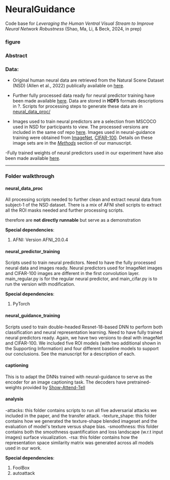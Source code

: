 # NeuralGuidance

Code base for *Leveraging the Human Ventral Visual Stream to Improve Neural Network Robustness* 
(Shao, Ma, Li, & Beck, 2024, in prep)

### figure

### Abstract






### Data:
- Original human neural data are retrieved from the Natural Scene Dataset (NSD) (Allen et al., 2022) publically available on [here](https://osf.io/yc97n/).

- Further fully processed data ready for neural predictor training have been made available [here](https://osf.io). Data are stored in __HDF5__ formats descriptions in ?. Scripts for processing steps to generate these data are in [neural_data_proc/](./neural_data_proc)

- Images used to train neural predictors are a selection from MSCOCO used in NSD for participants to view. The processed versions are included in the same osf repo [here](https://osf.io). Images used in neural-guidance training were obtained from [ImageNet](), [CIFAR-100](). Details on these image sets are in the [*Methods*]() section of our manuscript.

-Fully trained weights of neural predictors used in our experiment have also been made available [here](https://osf.io). 


***
### Folder walkthrough

#### neural_data_proc
All processing scripts needed to further clean and extract neural data from subject-1 of the NSD dataset. There is a mix of AFNI shell scripts to extract all the ROI masks needed and further processing scripts. 

therefore are __not directly runnable__ but serve as a demonstration

**Special dependencies**:
 1. AFNI: Version AFNI_20.0.4

#### neural_predictor_training
Scripts used to train neural predictors. Need to have the fully processed neural data and images ready. Neural predictors used for ImageNet images and CIFAR-100 images are different in the first convolution layer. main_regular.py is for the regular neural predictor, and main_cifar.py is to run the version with modification.

**Special dependencies**:
 1. PyTorch

#### neural_guidance_training
Scripts used to train double-headed Resnet-18-based DNN to perform both classification and neural representation learning. Need to have fully trained neural predictors ready. Again, we have two versions to deal with imageNet and CIFAR-100. We included five ROI models (with two additional shown in the Supporting Information) and four different baseline models to support our conclusions. See the manuscript for a description of each.

#### captioning
This is to adapt the DNNs trained with neural-guidance to serve as the encoder for an image captioning task. The decoders have pretrained-weights provided by [Show-Attend-Tell]()

#### analysis
-attacks: this folder contains scripts to run all five adversarial attacks we included in the paper, and the transfer attack.
-texture_shape: this folder contains how we generated the texture-shape blended imageset and the evaluation of model's texture versus shape bias. 
-smoothness: this folder contains both the smoothness quantification and loss landscape (w.r.t input images) surface visualization. 
-rsa: this folder contains how the representation space similarity matrix was generated across all models used in our work.

**Special dependencies**:
 1. FoolBox
 2. autoattack


